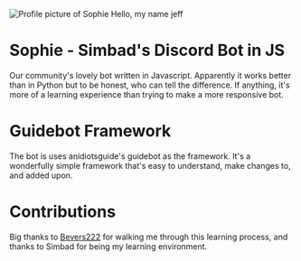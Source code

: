 ![Profile picture of Sophie](https://images-ext-2.discordapp.net/external/Y4M8oYnCY6Dx-_7o5EYZ9RqWn3mN-70pk1dT_xUmy9g/%3Fsize%3D2048/https/cdn.discordapp.com/avatars/376198075640971266/1d9b7a44a6b645fde8eea8c41a7df261.png?width=160&height=160 "Made with Eve Online character creator") Hello, my name jeff
# Sophie - Simbad's Discord Bot in JS
Our community's lovely bot written in Javascript. Apparently it works better than in Python but to be honest, who can tell the difference. If anything, it's more of a learning experience than trying to make a more responsive bot.

# Guidebot Framework
The bot is uses anidiotsguide's guidebot as the framework. It's a wonderfully simple framework that's easy to understand, make changes to, and added upon.

# Contributions
Big thanks to [Bevers222](https://github.com/bevers222) for walking me through this learning process, and thanks to Simbad for being my learning environment.